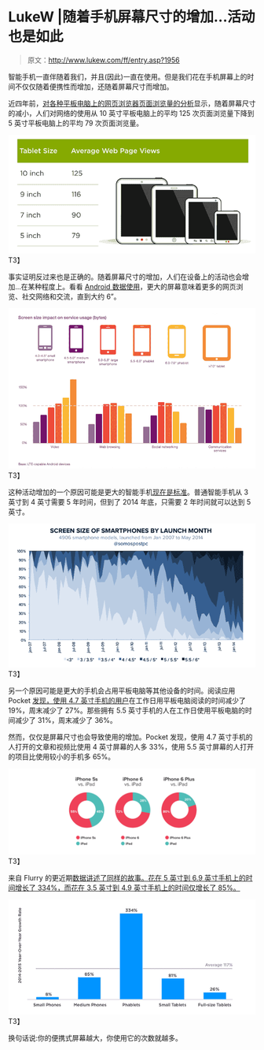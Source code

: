 # LukeW |随着手机屏幕尺寸的增加...活动也是如此

> 原文：<http://www.lukew.com/ff/entry.asp?1956>



智能手机一直伴随着我们，并且(因此)一直在使用。但是我们花在手机屏幕上的时间不仅仅随着便携性而增加，还随着屏幕尺寸而增加。

近四年前，[对各种平板电脑上的网页浏览器页面浏览量的分析](http://www.lukew.com/ff/entry.asp?1549)显示，随着屏幕尺寸的减小，人们对网络的使用从 10 英寸平板电脑上的平均 125 次页面浏览量下降到 5 英寸平板电脑上的平均 79 次页面浏览量。

[![as screen size decreased people's use of the Web dropped](img/dcd246d5d508ec0108c683238f523488.png)](//static.lukew.com/screensize1_2x.png)T3】

事实证明反过来也是正确的。随着屏幕尺寸的增加，人们在设备上的活动也会增加...在某种程度上。看看 [Android 数据使用](http://www.ericsson.com/mobility-report)，更大的屏幕意味着更多的网页浏览、社交网络和交流，直到大约 6”。

[![As screen size increases, so does people's activity on the device](img/2fb7919e5db6c70b600e5193dfdb38b1.png)](http://www.ericsson.com/mobility-report)T3】

这种活动增加的一个原因可能是更大的智能手机[现在是标准](https://medium.com/@somospostpc/a-comprehensive-look-at-smartphone-screen-size-statistics-and-trends-e61d77001ebe#.2k93e2uuy)。普通智能手机从 3 英寸到 4 英寸需要 5 年时间，但到了 2014 年底，只需要 2 年时间就可以达到 5 英寸。

[![bigger smartphone trends](img/42a5fae7e3df88db264691b1d483295a.png)](//static.lukew.com/screensize4_2x.png)T3】

另一个原因可能是更大的手机会占用平板电脑等其他设备的时间。阅读应用 Pocket [发现，使用 4.7 英寸手机的用户](https://getpocket.com/blog/2014/11/the-screen-size-debate-how-the-iphone-6-plus-impacts-where-we-read-watch/)在工作日用平板电脑阅读的时间减少了 19%，周末减少了 27%。那些拥有 5.5 英寸手机的人在工作日使用平板电脑的时间减少了 31%，周末减少了 36%。

然而，仅仅是屏幕尺寸也会导致使用的增加。Pocket 发现，使用 4.7 英寸手机的人打开的文章和视频比使用 4 英寸屏幕的人多 33%，使用 5.5 英寸屏幕的人打开的项目比使用较小的手机多 65%。

[![how screen size impacts where we read](img/c90229f5f181da2fedd7b29d7880abdd.png)](https://getpocket.com/blog/2014/11/the-screen-size-debate-how-the-iphone-6-plus-impacts-where-we-read-watch/)T3】

来自 Flurry 的更近期[数据讲述了同样的故事。花在 5 英寸到 6.9 英寸手机上的时间增长了 334%，而花在 3.5 英寸到 4.9 英寸手机上的时间仅增长了 85%。](http://flurrymobile.tumblr.com/post/136677391508/stateofmobile2015)

[![Time spent on 5 to 7 inch phones has grown](img/99df1d01f3b35ccef1f2520e383c9dc1.png)](//static.lukew.com/screensize6_2x.png)T3】

换句话说:你的便携式屏幕越大，你使用它的次数就越多。

